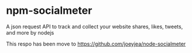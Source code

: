 npm-socialmeter
===============

A json request API to track and collect your website shares, likes, tweets, and more by nodejs

This respo has been move to https://github.com/joeyjea/node-socialmeter

